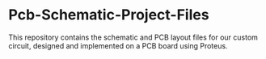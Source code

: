 # Pcb-Schematic-Project-Files
This repository contains the schematic and PCB layout files for our custom circuit, designed and implemented on a PCB board using Proteus.

